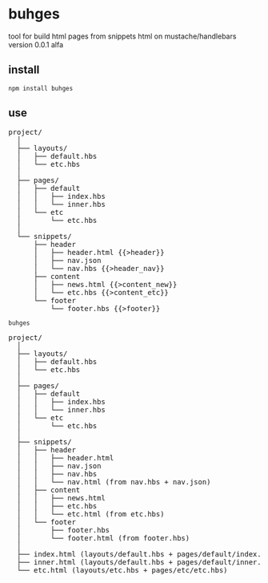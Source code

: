 # buhges

tool for build html pages from snippets html on mustache/handlebars version 0.0.1 alfa

## install

    npm install buhges

## use

<pre>
project/
  │
  ├── layouts/
  │   ├── default.hbs
  │   └── etc.hbs
  │
  ├── pages/
  │   ├── default
  │   │   ├── index.hbs
  │   │   └── inner.hbs
  │   └── etc
  │       └── etc.hbs
  │
  └── snippets/
      ├── header
      │   ├── header.html {{>header}}
      │   ├── nav.json
      │   └── nav.hbs {{>header_nav}}
      ├── content
      │   ├── news.html {{>content_new}}
      │   └── etc.hbs {{>content_etc}}
      └── footer
          └── footer.hbs {{>footer}}
</pre>

    buhges

<pre>
project/
  │
  ├── layouts/
  │   ├── default.hbs
  │   └── etc.hbs
  │
  ├── pages/
  │   ├── default
  │   │   ├── index.hbs
  │   │   └── inner.hbs
  │   └── etc
  │       └── etc.hbs
  │
  ├── snippets/
  │   ├── header
  │   │   ├── header.html
  │   │   ├── nav.json
  │   │   ├── nav.hbs
  │   │   └── nav.html (from nav.hbs + nav.json)
  │   ├── content
  │   │   ├── news.html
  │   │   ├── etc.hbs
  │   │   └── etc.html (from etc.hbs)
  │   └── footer
  │       ├── footer.hbs
  │       └── footer.html (from footer.hbs)
  │
  ├── index.html (layouts/default.hbs + pages/default/index.hbs)
  ├── inner.html (layouts/default.hbs + pages/default/inner.hbs)
  └── etc.html (layouts/etc.hbs + pages/etc/etc.hbs)
</pre>
